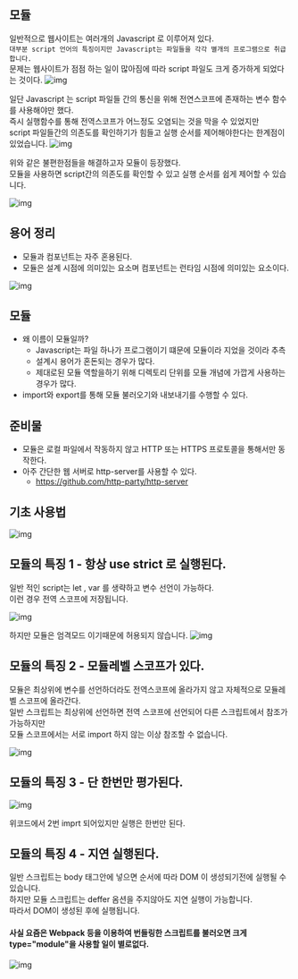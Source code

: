 ## 모듈
일반적으로 웹사이트는 여러개의 Javascript 로 이루어져 있다.  
`대부분 script 언어의 특징이지만 Javascript는 파일들을 각각 별개의 프로그램으로 취급합니다.`  
문제는 웹사이트가 점점 하는 일이 많아짐에 따라 script 파일도 크게 증가하게 되었다는 것이다.
![img](../img/0.module.png)    
  
  
일단 Javascript 는 script 파일들 간의 통신을 위해 전연스코프에 존재하는 변수 함수를 사용해야만 했다.  
즉시 실행함수를 통해 전역스코프가 어느정도 오염되는 것을 막을 수 있었지만  
script 파일들간의 의존도를 확인하기가 힘들고 실행 순서를 제어해야한다는 한계점이 있었습니다.
![img](../img/1.module.png)    
  
위와 같은 불편한점들을 해결하고자 모듈이 등장했다.  
모듈을 사용하면 script간의 의존도를 확인할 수 있고 실행 순서를 쉽게 제어할 수 있습니다.  

![img](../img/2.module.png)    
  
## 용어 정리
* 모듈과 컴포넌트는 자주 혼용된다.
* 모듈은 설계 시점에 의미있는 요소며 컴포넌트는 런타임 시점에 의미있는 요소이다.  

![img](../img/3.module.png)    
  
## 모듈
* 왜 이름이 모듈일까?
  * Javascript는 파일 하나가 프로그램이기 떄문에 모듈이라 지었을 것이라 추측
  * 설계시 용어가 혼돈되는 경우가 많다.
  * 제대로된 모듈 역할을하기 위해 디렉토리 단위를 모듈 개념에 가깝게 사용하는 경우가 많다.
* import와 export를 통해 모듈 불러오기와 내보내기를 수행할 수 있다.
  
## 준비물
* 모듈은 로컬 파일에서 작동하지 않고 HTTP 또는 HTTPS 프로토콜을 통해서만 동작한다.
* 아주 간단한 웹 서버로 http-server를 사용할 수 있다.
  * https://github.com/http-party/http-server  
  
## 기초 사용법
![img](../img/4.module.png)  
  
## 모듈의 특징 1 - 항상 use strict 로 실행된다.  
일반 적인 script는 let , var 를 생략하고 변수 선언이 가능하다.  
이런 경우 전역 스코프에 저장됩니다.

![img](../img/5.module.png)  
  
하지만 모듈은 엄격모드 이기때문에 허용되지 않습니다.
![img](../img/6.module.png)  

## 모듈의 특징 2 - 모듈레벨 스코프가 있다.
모듈은 최상위에 변수를 선언하더라도 전역스코프에 올라가지 않고 자체적으로 모듈레벨 스코프에 올라간다.  
일반 스크립트는 최상위에 선언하면 전역 스코프에 선언되어 다른 스크립트에서 참조가 가능하지만  
모듈 스코프에서는 서로 import 하지 않는 이상 참조할 수 없습니다.  

![img](../img/7.module.png)  
  
## 모듈의 특징 3 - 단 한번만 평가된다.  
![img](../img/8.module.png)  
  
위코드에서 2번 imprt 되어있지만 실행은 한번만 된다.  
  
## 모듈의 특징 4 - 지연 실행된다.  
일반 스크립트는 body 태그안에 넣으면 순서에 따라 DOM 이 생성되기전에 실행될 수 있습니다.  
하지만 모듈 스크립트는 deffer 옴션을 주지않아도 지연 실행이 가능합니다.  
따라서 DOM이 생성된 후에 실행됩니다.  
#### 사실 요즘은 Webpack 등을 이용하여 번들링한 스크립트를 불러오면 크게 type="module"을 사용할 일이 별로없다.  

![img](../img/9.module.png)  